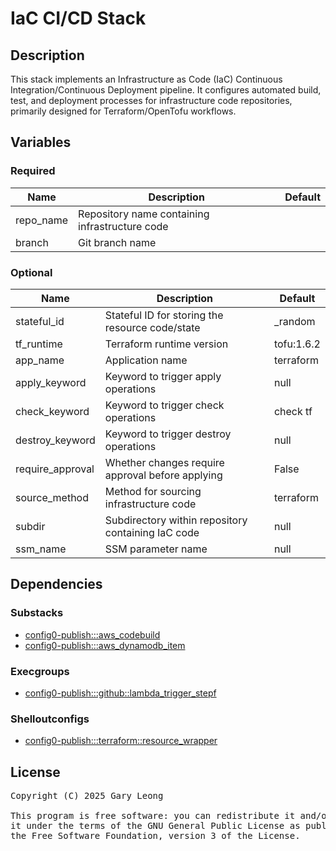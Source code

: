 # IaC CI/CD Stack

## Description

This stack implements an Infrastructure as Code (IaC) Continuous Integration/Continuous Deployment pipeline. It configures automated build, test, and deployment processes for infrastructure code repositories, primarily designed for Terraform/OpenTofu workflows.

## Variables

### Required

| Name | Description | Default |
|------|-------------|---------|
| repo_name | Repository name containing infrastructure code | &nbsp; |
| branch | Git branch name | &nbsp; |

### Optional

| Name | Description | Default |
| ---- | ----------- | ------- |
| stateful_id | Stateful ID for storing the resource code/state | _random |
| tf_runtime | Terraform runtime version | tofu:1.6.2 |
| app_name | Application name | terraform |
| apply_keyword | Keyword to trigger apply operations | null |
| check_keyword | Keyword to trigger check operations | check tf |
| destroy_keyword | Keyword to trigger destroy operations | null |
| require_approval | Whether changes require approval before applying | False |
| source_method | Method for sourcing infrastructure code | terraform |
| subdir | Subdirectory within repository containing IaC code | null |
| ssm_name | SSM parameter name | null |

## Dependencies

### Substacks
- [config0-publish:::aws_codebuild](http://config0.http.redirects.s3-website-us-east-1.amazonaws.com/assets/stacks/config0-publish/aws_codebuild/default)
- [config0-publish:::aws_dynamodb_item](http://config0.http.redirects.s3-website-us-east-1.amazonaws.com/assets/stacks/config0-publish/aws_dynamodb_item/default)

### Execgroups
- [config0-publish:::github::lambda_trigger_stepf](http://config0.http.redirects.s3-website-us-east-1.amazonaws.com/assets/exec/groups/config0-publish/github/lambda_trigger_stepf/default)

### Shelloutconfigs
- [config0-publish:::terraform::resource_wrapper](http://config0.http.redirects.s3-website-us-east-1.amazonaws.com/assets/shelloutconfigs/config0-publish/terraform/resource_wrapper/default)

## License
<pre>
Copyright (C) 2025 Gary Leong <gary@config0.com>

This program is free software: you can redistribute it and/or modify
it under the terms of the GNU General Public License as published by
the Free Software Foundation, version 3 of the License.
</pre>